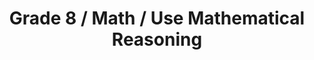 ---
title: "Grade 8 / Math / Use Mathematical Reasoning"
subject: "math"
grade: "8"
area: "umr"
next_steps:
  - instructions: "With your student, practice explaining the mathematics setup in basic word problems and the solution processes in detail."
  - instructions: "With your student, practice explaining the mathematics setup in multi-step word problems and the solution processes in detail."
  - instructions: "With your student, discuss complex problems that were solved incorrectly. Develop explanations for better solution paths."
---